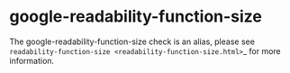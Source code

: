 google-readability-function-size
================================

The google-readability-function-size check is an alias, please see
`readability-function-size <readability-function-size.html>`\_ for more
information.
